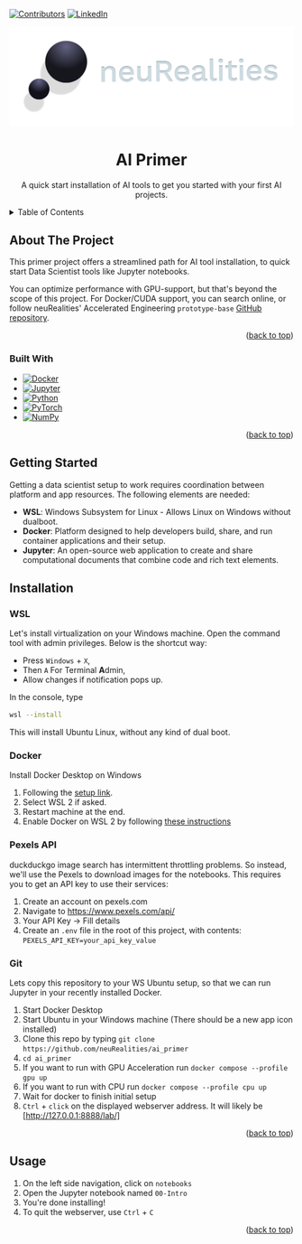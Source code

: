 <a name="readme-top" id="readme-top"></a>
<!-- PROJECT SHIELDS -->
<!--
*** I'm using markdown "reference style" links for readability.
*** Reference links are enclosed in brackets [ ] instead of parentheses ( ).
*** See the bottom of this document for the declaration of the reference variables
*** for contributors-url, forks-url, etc. This is an optional, concise syntax you may use.
*** https://www.markdownguide.org/basic-syntax/#reference-style-links
-->
[![Contributors][contributors-shield]][contributors-url]
[![LinkedIn][linkedin-shield]][linkedin-url]

<!-- PROJECT LOGO -->
[![Logo][logo]][logo-url]
<br />
<div align="center">
<h1 align="center">AI Primer</h1>

  <p align="center">
    A quick start installation of AI tools to get you started with your first AI projects.
  </p>
</div>

<!-- TABLE OF CONTENTS -->
<details>
  <summary>Table of Contents</summary>
  <ol>
    <li>
      <a href="#about-the-project">About The Project</a>
      <ul>
        <li><a href="#built-with">Built With</a></li>
      </ul>
    </li>
    <li><a href="#getting-started">Getting Started</a></li>
    <li><a href="#installation">Installation</a></li>
    <li><a href="#usage">Usage</a></li>
  </ol>
</details>



<!-- ABOUT THE PROJECT -->
## About The Project

This primer project offers a streamlined path for AI tool installation, to quick start Data Scientist tools like Jupyter notebooks.

You can optimize performance with GPU-support, but that's beyond the scope of this project. For Docker/CUDA support, you can search online, or follow neuRealities' Accelerated Engineering `prototype-base` [GitHub repository](https://github.com/neuRealities/prototype-base).


<p align="right">(<a href="#readme-top">back to top</a>)</p>

### Built With

* [![Docker][Docker]][Docker-url]
* [![Jupyter][Jupyter]][Jupyter-url]
* [![Python][Python]][Python-url]
* [![PyTorch][PyTorch]][PyTorch-url]
* [![NumPy][NumPy]][NumPy-url]

<p align="right">(<a href="#readme-top">back to top</a>)</p>


<!-- GETTING STARTED -->
## Getting Started

Getting a data scientist setup to work requires coordination between platform and app resources. The following elements are needed:

- **WSL**: Windows Subsystem for Linux - Allows Linux on Windows without dualboot.
- **Docker**: Platform designed to help developers build, share, and run container applications and their setup. 
- **Jupyter**: An open-source web application to create and share computational documents that combine code and rich text elements.

<!-- INSTALLATION -->
## Installation

### WSL

Let's install virtualization on your Windows machine. Open the command tool with admin privileges. Below is the shortcut way:

- Press `Windows` + `X`,
- Then `A` For Terminal **A**dmin,
- Allow changes if notification pops up.

In the console, type

```bash
wsl --install
```

This will install Ubuntu Linux, without any kind of dual boot.

### Docker 

Install Docker Desktop on Windows

1. Following the [setup link](https://docs.docker.com/desktop/setup/install/windows-install/).
2. Select WSL 2 if asked.
3. Restart machine at the end.
4. Enable Docker on WSL 2 by following [these instructions](https://docs.docker.com/desktop/features/wsl/)

### Pexels API

duckduckgo image search has intermittent throttling problems. So instead, we'll use the Pexels to download images for the notebooks. This requires you to get an API key to use their services:

1. Create an account on pexels.com
2. Navigate to https://www.pexels.com/api/
3. Your API Key -> Fill details
4. Create an `.env` file in the root of this project, with contents: `PEXELS_API_KEY=your_api_key_value`


### Git

Lets copy this repository to your WS Ubuntu setup, so that we can run Jupyter in your recently installed Docker.

1. Start Docker Desktop
2. Start Ubuntu in your Windows machine (There should be a new app icon installed)
3. Clone this repo by typing `git clone https://github.com/neuRealities/ai_primer` 
4. `cd ai_primer`
5. If you want to run with GPU Acceleration run `docker compose --profile gpu up`
6. If you want to run with CPU run `docker compose --profile cpu up`
7. Wait for docker to finish initial setup
8. `Ctrl` + `click` on the displayed webserver address. It will likely be [http://127.0.0.1:8888/lab/]

<p align="right">(<a href="#readme-top">back to top</a>)</p>

<!-- USAGE EXAMPLES -->
## Usage

1. On the left side navigation, click on `notebooks`
2. Open the Jupyter notebook named `00-Intro`
3. You're done installing!
4. To quit the webserver, use `Ctrl` + `C`


<p align="right">(<a href="#readme-top">back to top</a>)</p>

<!-- MARKDOWN LINKS & IMAGES -->
<!-- https://www.markdownguide.org/basic-syntax/#reference-style-links -->
<!-- Get new badges at [https://github.com/Ileriayo/markdown-badges] -->
[logo]: media/logo/neuRealities-Spatial.svg
[logo-url]: https://www.neuRealities.com/

[contributors-shield]: https://img.shields.io/badge/Contributors-neurealities-red?style=for-the-badge
[contributors-url]: https://www.neurealities.com/
[linkedin-shield]: https://img.shields.io/badge/-LinkedIn-black.svg?style=for-the-badge&logo=linkedin&colorB=555
[linkedin-url]: https://www.linkedin.com/company/neurealities/

[Blender]: https://img.shields.io/badge/blender-%23F5792A.svg?style=for-the-badge&logo=blender&logoColor=white
[Blender-url]: https://www.blender.org/
[Docker]: https://img.shields.io/badge/docker-%230db7ed.svg?style=for-the-badge&logo=docker&logoColor=white
[Docker-url]: https://www.docker.com/
[Git]: https://img.shields.io/badge/git-%23F05033.svg?style=for-the-badge&logo=git&logoColor=white
[Git-url]: https://git-scm.com/ 
[GitHub]: https://img.shields.io/badge/github-%23121011.svg?style=for-the-badge&logo=github&logoColor=white
[GitHub-url]: https://github.com/
[Jupyter]: https://img.shields.io/badge/jupyter-%23FA0F00.svg?style=for-the-badge&logo=jupyter&logoColor=white
[Jupyter-url]: https://jupyter.org/
[Matplotlib]: https://img.shields.io/badge/Matplotlib-%23ffffff.svg?style=for-the-badge&logo=Matplotlib&logoColor=black
[Matplotlib-url]: https://matplotlib.org/
[NumPy]: https://img.shields.io/badge/numpy-%23013243.svg?style=for-the-badge&logo=numpy&logoColor=white
[NumPy-url]: https://numpy.org/
[nVIDIA]: https://img.shields.io/badge/nVIDIA-%2376B900.svg?style=for-the-badge&logo=nVIDIA&logoColor=white
[nVIDIA-url]: https://docs.nvidia.com/datacenter/cloud-native/container-toolkit/latest/index.html
[OpenCV]: https://img.shields.io/badge/opencv-%23white.svg?style=for-the-badge&logo=opencv&logoColor=white
[OpenCV-url]: https://opencv.org/
[Pandas]: https://img.shields.io/badge/pandas-%23150458.svg?style=for-the-badge&logo=pandas&logoColor=white
[Pandas-url]: https://pandas.pydata.org/
[Python]: https://img.shields.io/badge/python-3670A0?style=for-the-badge&logo=python&logoColor=ffdd54
[Python-url]: https://www.python.org/
[PyTorch]: https://img.shields.io/badge/PyTorch-%23EE4C2C.svg?style=for-the-badge&logo=PyTorch&logoColor=white
[PyTorch-url]: https://pytorch.org/
[SciPy]: https://img.shields.io/badge/SciPy-%230C55A5.svg?style=for-the-badge&logo=scipy&logoColor=%white
[SciPy-url]: https://scipy.org/
[TensorFlow]: https://img.shields.io/badge/TensorFlow-%23FF6F00.svg?style=for-the-badge&logo=TensorFlow&logoColor=white
[TensorFlow-url]: https://www.tensorflow.org/
